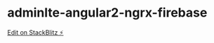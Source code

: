 # adminlte-angular2-ngrx-firebase

[Edit on StackBlitz ⚡️](https://stackblitz.com/edit/adminlte-angular2-ngrx-firebase)
